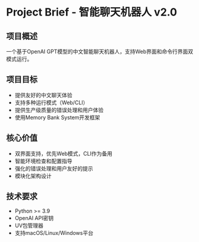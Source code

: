# Project Brief - 智能聊天机器人 v2.0

## 项目概述
一个基于OpenAI GPT模型的中文智能聊天机器人，支持Web界面和命令行界面双模式运行。

## 项目目标
- 提供友好的中文聊天体验
- 支持多种运行模式（Web/CLI）
- 提供生产级质量的错误处理和用户体验
- 使用Memory Bank System开发框架

## 核心价值
- 双界面支持，优先Web模式，CLI作为备用
- 智能环境检查和配置指导
- 强化的错误处理和用户友好的提示
- 模块化架构设计

## 技术要求
- Python >= 3.9
- OpenAI API密钥
- UV包管理器
- 支持macOS/Linux/Windows平台 